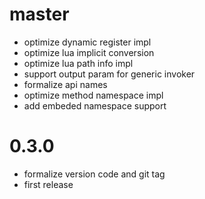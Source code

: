 # master

* optimize dynamic register impl
* optimize lua implicit conversion
* optimize lua path info impl
* support output param for generic invoker
* formalize api names
* optimize method namespace impl
* add embeded namespace support

# 0.3.0

* formalize version code and git tag
* first release

